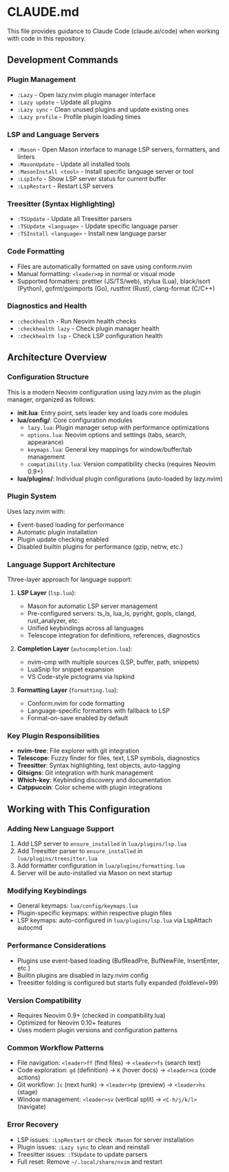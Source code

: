 # CLAUDE.md

This file provides guidance to Claude Code (claude.ai/code) when working with code in this repository.

## Development Commands

### Plugin Management
- `:Lazy` - Open lazy.nvim plugin manager interface
- `:Lazy update` - Update all plugins
- `:Lazy sync` - Clean unused plugins and update existing ones
- `:Lazy profile` - Profile plugin loading times

### LSP and Language Servers
- `:Mason` - Open Mason interface to manage LSP servers, formatters, and linters
- `:MasonUpdate` - Update all installed tools
- `:MasonInstall <tool>` - Install specific language server or tool
- `:LspInfo` - Show LSP server status for current buffer
- `:LspRestart` - Restart LSP servers

### Treesitter (Syntax Highlighting)
- `:TSUpdate` - Update all Treesitter parsers
- `:TSUpdate <language>` - Update specific language parser
- `:TSInstall <language>` - Install new language parser

### Code Formatting
- Files are automatically formatted on save using conform.nvim
- Manual formatting: `<leader>mp` in normal or visual mode
- Supported formatters: prettier (JS/TS/web), stylua (Lua), black/isort (Python), gofmt/goimports (Go), rustfmt (Rust), clang-format (C/C++)

### Diagnostics and Health
- `:checkhealth` - Run Neovim health checks
- `:checkhealth lazy` - Check plugin manager health
- `:checkhealth lsp` - Check LSP configuration health

## Architecture Overview

### Configuration Structure
This is a modern Neovim configuration using lazy.nvim as the plugin manager, organized as follows:

- **init.lua**: Entry point, sets leader key and loads core modules
- **lua/config/**: Core configuration modules
  - `lazy.lua`: Plugin manager setup with performance optimizations
  - `options.lua`: Neovim options and settings (tabs, search, appearance)
  - `keymaps.lua`: General key mappings for window/buffer/tab management
  - `compatibility.lua`: Version compatibility checks (requires Neovim 0.9+)
- **lua/plugins/**: Individual plugin configurations (auto-loaded by lazy.nvim)

### Plugin System
Uses lazy.nvim with:
- Event-based loading for performance
- Automatic plugin installation
- Plugin update checking enabled
- Disabled builtin plugins for performance (gzip, netrw, etc.)

### Language Support Architecture
Three-layer approach for language support:

1. **LSP Layer** (`lsp.lua`):
   - Mason for automatic LSP server management
   - Pre-configured servers: ts_ls, lua_ls, pyright, gopls, clangd, rust_analyzer, etc.
   - Unified keybindings across all languages
   - Telescope integration for definitions, references, diagnostics

2. **Completion Layer** (`autocompletion.lua`):
   - nvim-cmp with multiple sources (LSP, buffer, path, snippets)
   - LuaSnip for snippet expansion
   - VS Code-style pictograms via lspkind

3. **Formatting Layer** (`formatting.lua`):
   - Conform.nvim for code formatting
   - Language-specific formatters with fallback to LSP
   - Format-on-save enabled by default

### Key Plugin Responsibilities

- **nvim-tree**: File explorer with git integration
- **Telescope**: Fuzzy finder for files, text, LSP symbols, diagnostics
- **Treesitter**: Syntax highlighting, text objects, auto-tagging
- **Gitsigns**: Git integration with hunk management
- **Which-key**: Keybinding discovery and documentation
- **Catppuccin**: Color scheme with plugin integrations

## Working with This Configuration

### Adding New Language Support
1. Add LSP server to `ensure_installed` in `lua/plugins/lsp.lua`
2. Add Treesitter parser to `ensure_installed` in `lua/plugins/treesitter.lua`
3. Add formatter configuration in `lua/plugins/formatting.lua`
4. Server will be auto-installed via Mason on next startup

### Modifying Keybindings
- General keymaps: `lua/config/keymaps.lua`
- Plugin-specific keymaps: within respective plugin files
- LSP keymaps: auto-configured in `lua/plugins/lsp.lua` via LspAttach autocmd

### Performance Considerations
- Plugins use event-based loading (BufReadPre, BufNewFile, InsertEnter, etc.)
- Builtin plugins are disabled in lazy.nvim config
- Treesitter folding is configured but starts fully expanded (foldlevel=99)

### Version Compatibility
- Requires Neovim 0.9+ (checked in compatibility.lua)
- Optimized for Neovim 0.10+ features
- Uses modern plugin versions and configuration patterns

### Common Workflow Patterns
- File navigation: `<leader>ff` (find files) → `<leader>fs` (search text)
- Code exploration: `gd` (definition) → `K` (hover docs) → `<leader>ca` (code actions)
- Git workflow: `]c` (next hunk) → `<leader>hp` (preview) → `<leader>hs` (stage)
- Window management: `<leader>sv` (vertical split) → `<C-h/j/k/l>` (navigate)

### Error Recovery
- LSP issues: `:LspRestart` or check `:Mason` for server installation
- Plugin issues: `:Lazy sync` to clean and reinstall
- Treesitter issues: `:TSUpdate` to update parsers
- Full reset: Remove `~/.local/share/nvim` and restart